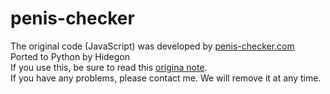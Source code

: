 # penis-checker
The original code (JavaScript) was developed by [penis-checker.com](https://penis-checker.com)  
Ported to Python by Hidegon  
If you use this, be sure to read this [origina note](https://penis-checker.com/?page_id=16).  
If you have any problems, please contact me. We will remove it at any time.
